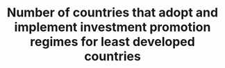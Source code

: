 ---
actual_indicator_available: null
actual_indicator_available_description: null
comments_and_limitations: null
data_non_statistical: true
date_metadata_updated: null
date_of_national_source_publication: null
disaggregation_categories: null
disaggregation_geography: null
goal_meta_link: http://unstats.un.org/sdgs/files/metadata-compilation/Metadata-Goal-17.pdf
goal_meta_link_page: 11
graph: null
graph_status_notes: Policy Judgement
graph_title: Number of countries that adopt and implement investment promotion regimes
  for least developed countries
graph_type: null
graph_type_description: "\_\_SUSPECT METADATA \u2013 for FM"
has_metadata: false
indicator: 17.5.1
indicator_definition: ''
indicator_name: Number of countries that adopt and implement investment promotion
  regimes for least developed countries
indicator_variable: null
international_and_national_references: null
layout: indicator
method_of_computation: ''
periodicity: null
permalink: /17-5-1/
published: false
rationale_interpretation: ''
reporting_status: notstarted
scheduled_update_by_SDG_team: null
scheduled_update_by_national_source: null
sdg_goal: 17
source_agency_staff_email: null
source_agency_staff_name: null
source_agency_survey_dataset: null
source_notes: null
source_title: null
source_url: null
target: Adopt and implement investment promotion regimes for least developed countries.
target_id: '17.5'
time_period: null
title: Number of countries that adopt and implement investment promotion regimes for
  least developed countries
un_custodial_agency: UNCTAD
un_designated_tier: '3'
unit_of_measure: null
variable_description: null
variable_notes: null
---